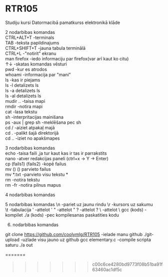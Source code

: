 # RTR105
Studiju kursi Datormacibā pamatkurss elektronikā klāde


2 nodarbibas komandas   
CTRL+ALT+T -terminals   
TAB -teksta papildinajums   
CTRL+SHIFT+T -jauna tabula terminālā  
CTRL+L -"notirit" ekranu  
man firefox -iedo informaciju par firefox(var arī kaut ko citu)  
↑↓ -skatas komandas vēsturi  
pwd -kur es atrodos  
whoami -informacija par "mani"  
ls -kas ir piejams  
ls -l detalizets ls   
ls -a  detalizets ls  
ls -al  detalizets ls  
mudir .. -taisa mapi  
rmdir  -notira mapi  
cat -lasa tekstu  
sh -interpritacijas mainišana  
ps -aux | grep sh -meklēšana pec sh  
cd / -aiziet atpakaļ majā  
cd . -palikt šajā direktorijā   
cd .. -iziet no apakšmapes  

3 nodarbibas komandas  
echo -taisa faili ,ja tur kaut kas ir tas ir parrakstits  
nano -atver redakcijas paneli  (ctrl+x -> Y -> Enter)  
cp (fails1) (fails2) -kopē failus  
mv () () parvieto failus  
mv *.txt -parvieto visu tekstu *  
rm -notira tekstu  
rm -fr  -notira pilnus mapus  
 
4 nodarbibas komandas 
 
 
5 nodarbibas komandas 
\n -pariet uz jaunu rindu 
\r -kursors uz sakumu  
\t -tabulacija 
\' -attelot ' 
\" -attelot " 
\? -attelot ? 
\\ -attelot \ 
gcc (kods) -kompilet 
./a (kods) -pec kompilesanas paskatities kodu 

6. nodarbibas komandas



git clone https://github.com/coolymlg/RTR105 -ielade manu github 
./git-upload -uzlade visu jauno uz github
gcc elementary.c -compile scripta saturu
./a out

=======
>>>>>>> c00c6ce4280bd9773f08b51ba91f63460ac1df5c
